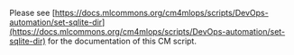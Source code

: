 Please see [https://docs.mlcommons.org/cm4mlops/scripts/DevOps-automation/set-sqlite-dir](https://docs.mlcommons.org/cm4mlops/scripts/DevOps-automation/set-sqlite-dir) for the documentation of this CM script.
